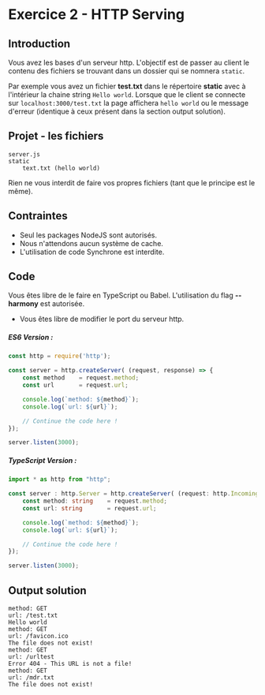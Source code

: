 # Exercice 2 - HTTP Serving

## Introduction

Vous avez les bases d'un serveur http. L'objectif est de passer au client le contenu des fichiers se trouvant dans un dossier qui se nomnera `static`.

Par exemple vous avez un fichier **test.txt** dans le répertoire **static** avec à l'intérieur la chaine string `Hello world`. 
Lorsque que le client se connecte sur `localhost:3000/test.txt` la page affichera `hello world` ou le message d'erreur (identique à ceux présent dans la section output solution).

## Projet - les fichiers

```
server.js
static
    text.txt (hello world) 
```

Rien ne vous interdit de faire vos propres fichiers (tant que le principe est le même).

## Contraintes

- Seul les packages NodeJS sont autorisés.
- Nous n'attendons aucun système de cache.
- L'utilisation de code Synchrone est interdite.

## Code 

Vous êtes libre de le faire en TypeScript ou Babel. L'utilisation du flag **--harmony** est autorisée.

- Vous êtes libre de modifier le port du serveur http.

##### ES6 Version : 
```js
const http = require('http');

const server = http.createServer( (request, response) => {
    const method    = request.method;
    const url       = request.url; 

    console.log(`method: ${method}`);
    console.log(`url: ${url}`);

    // Continue the code here ! 
});

server.listen(3000);
```

##### TypeScript Version : 
```ts
import * as http from "http";

const server : http.Server = http.createServer( (request: http.IncomingMessage, response: http.ServerResponse) => {
    const method: string    = request.method;
    const url: string       = request.url; 

    console.log(`method: ${method}`);
    console.log(`url: ${url}`);

    // Continue the code here ! 
});

server.listen(3000);
```

## Output solution

```
method: GET
url: /test.txt
Hello world
method: GET
url: /favicon.ico
The file does not exist!
method: GET
url: /urltest
Error 404 - This URL is not a file!
method: GET
url: /mdr.txt
The file does not exist!
```
